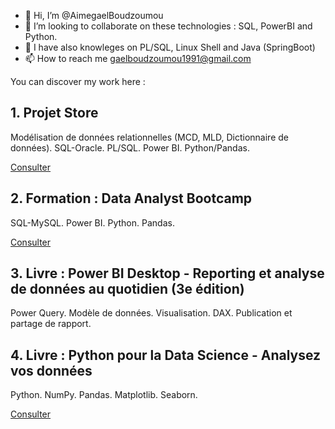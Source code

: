 - 👋 Hi, I’m @AimegaelBoudzoumou
- 💞️ I’m looking to collaborate on these technologies : SQL, PowerBI and Python.
- 👀 I have also knowleges on PL/SQL, Linux Shell and Java (SpringBoot)
- 📫 How to reach me gaelboudzoumou1991@gmail.com
<!-- 👀 I’m interested in Linux, Testing Software, Java, SQL and PL/SQL jobs -->
<!-- 🌱 I’m currently learning Shell, PL/SQL and SpringBoot -->

You can discover my work here :

## 1. Projet Store
Modélisation de données relationnelles (MCD, MLD, Dictionnaire de données). SQL-Oracle. PL/SQL. Power BI. Python/Pandas.

[Consulter](https://github.com/AimegaelBoudzoumou/Store-SQL)

## 2. Formation : Data Analyst Bootcamp
SQL-MySQL. Power BI. Python. Pandas. <!-- Adding later : Excel, AWS, Azure-->

[Consulter](https://github.com/AimegaelBoudzoumou/Data-Analyst-Bootcamp)

## 3. Livre : Power BI Desktop - Reporting et analyse de données au quotidien (3e édition)
Power Query. Modèle de données. Visualisation. DAX. Publication et partage de rapport.

<!-- [Consulter](#) -->

## 4. Livre : Python pour la Data Science - Analysez vos données
Python. NumPy. Pandas. Matplotlib. Seaborn.

[Consulter](https://github.com/AimegaelBoudzoumou/Python-pour-la-Data-Science/tree/main)

<!--
## Autres ressources
[Consulter](https://github.com/AimegaelBoudzoumou?tab=repositories)
-->

<!--
## 3. Le langage SQL pour la Data Science
[Consulter](https://github.com/AimegaelBoudzoumou/#)
-->

<!--
## 4. Power BI Desktop - Traiter, analyser les données et concevoir des tableaux de bord
[Consulter](https://github.com/AimegaelBoudzoumou/#)
-->

<!-- [Consulter](https://github.com/AimegaelBoudzoumou/#) -->

<!--
## 5. Power BI - Many projects
[Power BI - Many projects](https://github.com/AimegaelBoudzoumou/Power-BI-Many-Projects)
-->

<!--
## 5. Statistiques descriptives avec Python
[GitHub weblink - Statistiques descriptives avec Python](https://github.com/AimegaelBoudzoumou/#) 
-->

<!--
## 6. Business Intelligence avec Python - Créez vos outils BI de A à Z
[GitHub weblink - Business Intelligence avec Python](https://github.com/AimegaelBoudzoumou/#) 
-->
